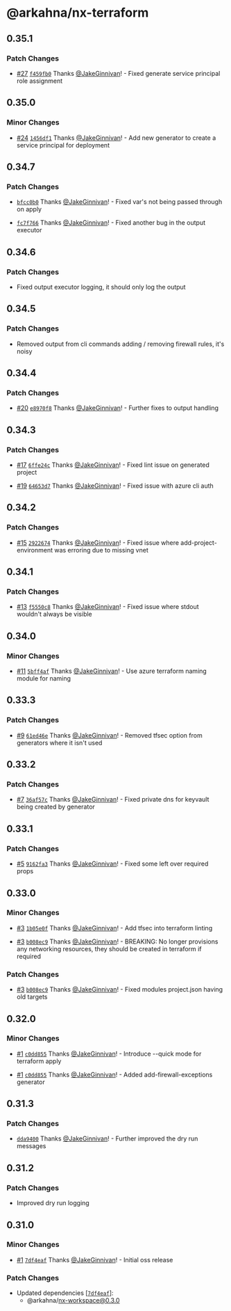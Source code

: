 # @arkahna/nx-terraform

## 0.35.1

### Patch Changes

- [#27](https://github.com/arkahna/oss-nx-packages/pull/27) [`f459fb0`](https://github.com/arkahna/oss-nx-packages/commit/f459fb0b86a45b2b2ad7f128eba21b275872175f) Thanks [@JakeGinnivan](https://github.com/JakeGinnivan)! - Fixed generate service principal role assignment

## 0.35.0

### Minor Changes

- [#24](https://github.com/arkahna/oss-nx-packages/pull/24) [`1456df1`](https://github.com/arkahna/oss-nx-packages/commit/1456df10f9082445fc3f512684081c92b1512d44) Thanks [@JakeGinnivan](https://github.com/JakeGinnivan)! - Add new generator to create a service principal for deployment

## 0.34.7

### Patch Changes

- [`bfcc0b0`](https://github.com/arkahna/oss-nx-packages/commit/bfcc0b0a0b118d5a29dcb58fdfa077dfd1c7f1e6) Thanks [@JakeGinnivan](https://github.com/JakeGinnivan)! - Fixed var's not being passed through on apply

* [`fc7f766`](https://github.com/arkahna/oss-nx-packages/commit/fc7f766a035e51bc90a08e4f6479f28e3182fb35) Thanks [@JakeGinnivan](https://github.com/JakeGinnivan)! - Fixed another bug in the output executor

## 0.34.6

### Patch Changes

- Fixed output executor logging, it should only log the output

## 0.34.5

### Patch Changes

- Removed output from cli commands adding / removing firewall rules, it's noisy

## 0.34.4

### Patch Changes

- [#20](https://github.com/arkahna/oss-nx-packages/pull/20) [`e8970f8`](https://github.com/arkahna/oss-nx-packages/commit/e8970f8efa203ba2736ea26c0de512f4692c7d45) Thanks [@JakeGinnivan](https://github.com/JakeGinnivan)! - Further fixes to output handling

## 0.34.3

### Patch Changes

- [#17](https://github.com/arkahna/oss-nx-packages/pull/17) [`6ffe24c`](https://github.com/arkahna/oss-nx-packages/commit/6ffe24cb5d113c2cab1ef8b8611d07c06a9042b6) Thanks [@JakeGinnivan](https://github.com/JakeGinnivan)! - Fixed lint issue on generated project

* [#19](https://github.com/arkahna/oss-nx-packages/pull/19) [`64653d7`](https://github.com/arkahna/oss-nx-packages/commit/64653d7acd53badfc9d2a8ccc9b485301e402fe5) Thanks [@JakeGinnivan](https://github.com/JakeGinnivan)! - Fixed issue with azure cli auth

## 0.34.2

### Patch Changes

- [#15](https://github.com/arkahna/oss-nx-packages/pull/15) [`2922674`](https://github.com/arkahna/oss-nx-packages/commit/2922674b2b9506067c5857000dca280938e76fe4) Thanks [@JakeGinnivan](https://github.com/JakeGinnivan)! - Fixed issue where add-project-environment was erroring due to missing vnet

## 0.34.1

### Patch Changes

- [#13](https://github.com/arkahna/oss-nx-packages/pull/13) [`f5550c8`](https://github.com/arkahna/oss-nx-packages/commit/f5550c80ee7d349e35fb2c3f3db7734d54cfebcf) Thanks [@JakeGinnivan](https://github.com/JakeGinnivan)! - Fixed issue where stdout wouldn't always be visible

## 0.34.0

### Minor Changes

- [#11](https://github.com/arkahna/oss-nx-packages/pull/11) [`5bff4af`](https://github.com/arkahna/oss-nx-packages/commit/5bff4af24ee9a10ac2f2adaef16fb72be29b996b) Thanks [@JakeGinnivan](https://github.com/JakeGinnivan)! - Use azure terraform naming module for naming

## 0.33.3

### Patch Changes

- [#9](https://github.com/arkahna/oss-nx-packages/pull/9) [`61ed46e`](https://github.com/arkahna/oss-nx-packages/commit/61ed46ef2ee8ba6aa3874bbaa1cc846c19f6f854) Thanks [@JakeGinnivan](https://github.com/JakeGinnivan)! - Removed tfsec option from generators where it isn't used

## 0.33.2

### Patch Changes

- [#7](https://github.com/arkahna/oss-nx-packages/pull/7) [`36af57c`](https://github.com/arkahna/oss-nx-packages/commit/36af57c1d57d222c7f04ac3ad6daed9d827e556c) Thanks [@JakeGinnivan](https://github.com/JakeGinnivan)! - Fixed private dns for keyvault being created by generator

## 0.33.1

### Patch Changes

- [#5](https://github.com/arkahna/oss-nx-packages/pull/5) [`9162fa3`](https://github.com/arkahna/oss-nx-packages/commit/9162fa33d28cc39fa874832844dc11d53767eb0b) Thanks [@JakeGinnivan](https://github.com/JakeGinnivan)! - Fixed some left over required props

## 0.33.0

### Minor Changes

- [#3](https://github.com/arkahna/oss-nx-packages/pull/3) [`1b05e0f`](https://github.com/arkahna/oss-nx-packages/commit/1b05e0ffc3483ebc4ecb72661cbd00d35b927c6e) Thanks [@JakeGinnivan](https://github.com/JakeGinnivan)! - Add tfsec into terraform linting

* [#3](https://github.com/arkahna/oss-nx-packages/pull/3) [`b008ec9`](https://github.com/arkahna/oss-nx-packages/commit/b008ec9983df08419679eb78b12cd4f3f972ac10) Thanks [@JakeGinnivan](https://github.com/JakeGinnivan)! - BREAKING: No longer provisions any networking resources, they should be created in terraform if required

### Patch Changes

- [#3](https://github.com/arkahna/oss-nx-packages/pull/3) [`b008ec9`](https://github.com/arkahna/oss-nx-packages/commit/b008ec9983df08419679eb78b12cd4f3f972ac10) Thanks [@JakeGinnivan](https://github.com/JakeGinnivan)! - Fixed modules project.json having old targets

## 0.32.0

### Minor Changes

- [#1](https://github.com/arkahna/oss-nx-packages/pull/1) [`c0dd855`](https://github.com/arkahna/oss-nx-packages/commit/c0dd855e6cd8d6260692b63a75bd895445554c92) Thanks [@JakeGinnivan](https://github.com/JakeGinnivan)! - Introduce --quick mode for terraform apply

* [#1](https://github.com/arkahna/oss-nx-packages/pull/1) [`c0dd855`](https://github.com/arkahna/oss-nx-packages/commit/c0dd855e6cd8d6260692b63a75bd895445554c92) Thanks [@JakeGinnivan](https://github.com/JakeGinnivan)! - Added add-firewall-exceptions generator

## 0.31.3

### Patch Changes

- [`dda9400`](https://github.com/arkahna/oss-nx-packages/commit/dda9400de14e8347db67e28da2c6b3e6868ad1b0) Thanks [@JakeGinnivan](https://github.com/JakeGinnivan)! - Further improved the dry run messages

## 0.31.2

### Patch Changes

- Improved dry run logging

## 0.31.0

### Minor Changes

- [#1](https://github.com/arkahna/oss-nx-packages/pull/1) [`7df4eaf`](https://github.com/arkahna/oss-nx-packages/commit/7df4eafc303e782be25b431a5d8ef3d9ffbc3bcb) Thanks [@JakeGinnivan](https://github.com/JakeGinnivan)! - Initial oss release

### Patch Changes

- Updated dependencies [[`7df4eaf`](https://github.com/arkahna/oss-nx-packages/commit/7df4eafc303e782be25b431a5d8ef3d9ffbc3bcb)]:
  - @arkahna/nx-workspace@0.3.0
